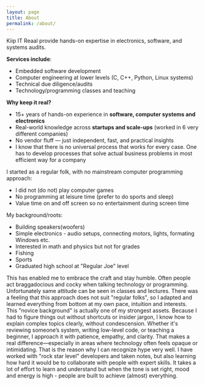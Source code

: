 ```yaml
---
layout: page
title: About
permalink: /about/
---
```


Kiip IT Reaal provide hands-on expertise in electronics, software, and systems audits.

**Services include**:
- Embedded software development
- Computer engineering at lower levels (C, C++, Python, Linux systems)
- Technical due diligence/audits
- Technology/programming classes and teaching

**Why keep it real?**
- 15+ years of hands-on experience in **software, computer systems and electronics**
- Real-world knowledge across **startups and scale-ups** (worked in 6 very different companies)
- No vendor fluff — just independent, fast, and practical insights
- I know that there is no universal process that works for every case. One has to develop processes that solve actual business problems in most efficient way for a company

I started as a regular folk, with no mainstream computer programming approach:
- I did not (do not) play computer games
- No programming at leisure time (prefer to do sports and sleep)
- Value time on and off screen so no entertainment during screen time

My background/roots:
- Building speakers(woofers)
- Simple electronics - audio setups, connecting motors, lights, formating Windows etc.
- Interested in math and physics but not for grades
- Fishing
- Sports
- Graduated high school at "Regular Joe" level

This has enabled me to embrace the craft and stay humble. Often people act braggadocious and cocky when talking technology or programming.
Unfortunately same attitude can be seen in classes and lectures. There was a feeling that this approach does not suit "regular folks", so I adapted
and learned everything from bottom at my own pace, intuition and interests. This "novice background" is actually one of my strongest assets.
Because I had to figure things out without shortcuts or insider jargon, I know how to explain complex topics clearly, without condescension.
Whether it's reviewing someone’s system, writing low-level code, or teaching a beginner, I approach it with patience, empathy, and clarity.
That makes a real difference—especially in areas where technology often feels opaque or intimidating. That is the reason why I can recognize hype
very well. I have worked with "rock star level" developers and taken notes, but also learning how hard it would be to collaborate with people
with expert skills. It takes a lot of effort to learn and understand but when the tone is set right, mood and energy is high - people are built
to achieve (almost) everything.


